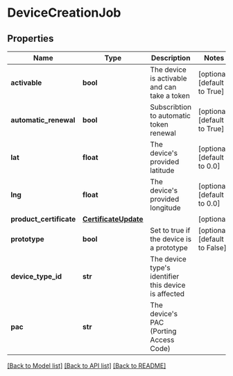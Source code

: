 # DeviceCreationJob

## Properties
Name | Type | Description | Notes
------------ | ------------- | ------------- | -------------
**activable** | **bool** | The device is activable and can take a token | [optional] [default to True]
**automatic_renewal** | **bool** | Subscribtion to automatic token renewal | [optional] [default to True]
**lat** | **float** | The device&#x27;s provided latitude | [optional] [default to 0.0]
**lng** | **float** | The device&#x27;s provided longitude | [optional] [default to 0.0]
**product_certificate** | [**CertificateUpdate**](CertificateUpdate.md) |  | [optional] 
**prototype** | **bool** | Set to true if the device is a prototype | [optional] [default to False]
**device_type_id** | **str** | The device type&#x27;s identifier this device is affected | 
**pac** | **str** | The device&#x27;s PAC (Porting Access Code) | 

[[Back to Model list]](../README.md#documentation-for-models) [[Back to API list]](../README.md#documentation-for-api-endpoints) [[Back to README]](../README.md)

